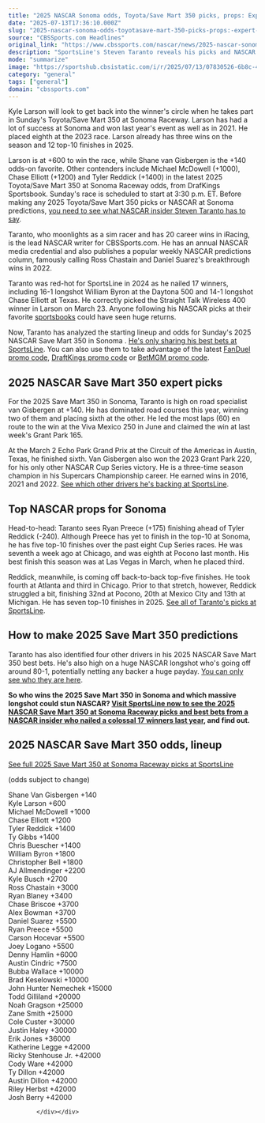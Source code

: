 ```yaml
---
title: "2025 NASCAR Sonoma odds, Toyota/Save Mart 350 picks, props: Expert who nailed 17 winners likes 80-1 longshot"
date: "2025-07-13T17:36:10.000Z"
slug: "2025-nascar-sonoma-odds-toyotasave-mart-350-picks-props:-expert-who-nailed-17-winners-likes-80-1-longshot"
source: "CBSSports.com Headlines"
original_link: "https://www.cbssports.com/nascar/news/2025-nascar-sonoma-odds-toyota-save-mart-350-picks-props-expert-who-nailed-17-winners-likes-80-1-longshot/"
description: "SportsLine's Steven Taranto reveals his picks and NASCAR props for 2025 Save Mart 350 at Sonoma Raceway, where Shane van Gisbergen, Kyle Larson and Michael McDowell are favorites"
mode: "summarize"
image: "https://sportshub.cbsistatic.com/i/r/2025/07/13/07830526-6b8c-4cd7-a5ac-1e118938d571/thumbnail/1200x675/b8bf806259cf1ae9bbd168ac7079aaf3/shane-van-gisbergen-imagn.jpg"
category: "general"
tags: ["general"]
domain: "cbssports.com"
---
```

<div id="readability-page-1" class="page"><div>
        
        
        
                
        
<p>Kyle Larson will look to get back into the winner's circle when he takes part in Sunday's Toyota/Save Mart 350 at Sonoma Raceway. Larson has had a lot of success at Sonoma and won last year's event as well as in 2021. He placed eighth at the 2023 race. Larson already has three wins on the season and 12 top-10 finishes in 2025.</p><p>Larson is at +600 to win the race, while Shane van Gisbergen is the +140 odds-on favorite. Other contenders include Michael McDowell (+1000), Chase Elliott (+1200) and Tyler Reddick (+1400) in the latest 2025 Toyota/Save Mart 350 at Sonoma Raceway odds, from DrafKings Sportsbook. Sunday's race is scheduled to start at 3:30 p.m. ET. Before making any 2025 Toyota/Save Mart 350 picks or NASCAR at Sonoma predictions,&nbsp;<a href="https://www.sportsline.com/insiders/2025-save-mart-350-odds-nascar-picks-best-bets-for-the-sonoma-raceway-road-course-race-from-proven-racing-expert/#ttag=07132025_agg_cbssports_picks_motorsports_nascar_Taranto_SaveMart350Sonoma">you need to see what NASCAR insider Steven Taranto has to say</a>.</p><p>Taranto, who moonlights as a sim racer and has 20 career wins in iRacing, is the lead NASCAR writer for CBSSports.com. He has an annual NASCAR media credential and also publishes a popular weekly NASCAR predictions column, famously calling Ross Chastain and Daniel Suarez's breakthrough wins in 2022.</p><p>Taranto was red-hot for SportsLine in 2024 as he nailed 17 winners, including 16-1 longshot William Byron at the Daytona 500 and 14-1 longshot Chase Elliott at Texas. He correctly picked the Straight Talk Wireless 400 winner in Larson on March 23. Anyone following his NASCAR picks at their favorite&nbsp;<span><a href="https://www.cbssports.com/betting/news/best-betting-apps/" target="_blank">sportsbooks</a></span>&nbsp;could have seen huge returns.</p><p>Now, Taranto has analyzed the starting lineup and odds for Sunday's 2025 NASCAR Save Mart 350 in Sonoma    .     <a href="https://www.sportsline.com/insiders/2025-save-mart-350-odds-nascar-picks-best-bets-for-the-sonoma-raceway-road-course-race-from-proven-racing-expert/#ttag=07132025_agg_cbssports_picks_motorsports_nascar_Taranto_SaveMart350Sonoma">He's only sharing his best bets at SportsLine</a>. You can also use them to take advantage of the latest&nbsp;<span><a href="https://www.cbssports.com/betting/news/fanduel-promo-code/" target="_blank">FanDuel promo code</a></span>,&nbsp;<span><a href="https://www.cbssports.com/betting/news/draftkings-promo-code/" target="_blank">DraftKings promo code</a></span>&nbsp;or&nbsp;<span><a href="https://www.cbssports.com/betting/news/betmgm-promo-code/" target="_blank">BetMGM promo code</a></span>.</p><h2>2025 NASCAR Save Mart 350 expert picks</h2><p>For the 2025 Save Mart 350 in Sonoma, Taranto is high on road specialist van Gisbergen at +140. He has dominated road courses this year, winning two of them and placing sixth at the other. He led the most laps (60) en route to the win at the Viva Mexico 250 in June and claimed the win at last week's Grant Park 165.</p><p>At the March 2 Echo Park Grand Prix at the Circuit of the Americas in Austin, Texas, he finished sixth. Van Gisbergen also won the 2023 Grant Park 220, for his only other NASCAR Cup Series victory. He is a three-time season champion in his Supercars Championship career. He earned wins in 2016, 2021 and 2022.&nbsp;<a href="https://www.sportsline.com/insiders/2025-save-mart-350-odds-nascar-picks-best-bets-for-the-sonoma-raceway-road-course-race-from-proven-racing-expert/#ttag=07132025_agg_cbssports_picks_motorsports_nascar_Taranto_SaveMart350Sonoma" target="_blank">See which other drivers he's backing at SportsLine</a>.</p><h2>Top NASCAR props for Sonoma</h2><p>Head-to-head: Taranto sees Ryan Preece (+175) finishing ahead of Tyler Reddick (-240). Although Preece has yet to finish in the top-10 at Sonoma, he has five top-10 finishes over the past eight Cup Series races. He was seventh a week ago at Chicago, and was eighth at Pocono last month. His best finish this season was at Las Vegas in March, when he placed third.</p><p>Reddick, meanwhile, is coming off back-to-back top-five finishes. He took fourth at Atlanta and third in Chicago. Prior to that stretch, however, Reddick struggled a bit, finishing 32nd at Pocono, 20th at Mexico City and 13th at Michigan. He has seven top-10 finishes in 2025.&nbsp;<a href="https://www.sportsline.com/insiders/2025-save-mart-350-odds-nascar-picks-best-bets-for-the-sonoma-raceway-road-course-race-from-proven-racing-expert/#ttag=07132025_agg_cbssports_picks_motorsports_nascar_Taranto_SaveMart350Sonoma" target="_blank">See all of Taranto's picks at SportsLine</a>.&nbsp;</p><h2>How to make 2025 Save Mart 350 predictions</h2><p>Taranto has also identified four other drivers in his 2025 NASCAR Save Mart 350 best bets. He's also high on a huge NASCAR longshot who's going off around 80-1, potentially netting any backer a huge payday.     <a href="https://www.sportsline.com/insiders/2025-save-mart-350-odds-nascar-picks-best-bets-for-the-sonoma-raceway-road-course-race-from-proven-racing-expert/#ttag=07132025_agg_cbssports_picks_motorsports_nascar_Taranto_SaveMart350Sonoma">You can only see who they are here</a>.</p><p><strong>So who wins the 2025 Save Mart 350 in Sonoma and which massive longshot could stun NASCAR?&nbsp;<a href="https://www.sportsline.com/insiders/2025-save-mart-350-odds-nascar-picks-best-bets-for-the-sonoma-raceway-road-course-race-from-proven-racing-expert/#ttag=07132025_agg_cbssports_picks_motorsports_nascar_Taranto_SaveMart350Sonoma">Visit SportsLine now to see the 2025 NASCAR Save Mart 350 at Sonoma Raceway picks and best bets from a NASCAR insider who nailed a colossal 17 winners last year</a>, and find out.</strong></p><h2>2025 NASCAR Save Mart 350 odds, lineup</h2><p><a href="https://www.sportsline.com/insiders/2025-save-mart-350-odds-nascar-picks-best-bets-for-the-sonoma-raceway-road-course-race-from-proven-racing-expert/#ttag=07132025_agg_cbssports_picks_motorsports_nascar_Taranto_SaveMart350Sonoma">See full 2025 Save Mart 350 at Sonoma Raceway picks at SportsLine</a></p><p>(odds subject to change)</p><p>Shane Van Gisbergen +140<br>Kyle Larson +600<br>Michael McDowell +1000<br>Chase Elliott +1200<br>Tyler Reddick +1400<br>Ty Gibbs +1400<br>Chris Buescher +1400<br>William Byron +1800<br>Christopher Bell +1800<br>AJ Allmendinger +2200<br>Kyle Busch +2700<br>Ross Chastain +3000<br>Ryan Blaney +3400<br>Chase Briscoe +3700<br>Alex Bowman +3700<br>Daniel Suarez +5500<br>Ryan Preece +5500<br>Carson Hocevar +5500<br>Joey Logano +5500<br>Denny Hamlin +6000<br>Austin Cindric +7500<br>Bubba Wallace +10000<br>Brad Keselowski +10000<br>John Hunter Nemechek +15000<br>Todd Gilliland +20000<br>Noah Gragson +25000<br>Zane Smith +25000<br>Cole Custer +30000<br>Justin Haley +30000<br>Erik Jones +36000<br>Katherine Legge +42000<br>Ricky Stenhouse Jr. +42000<br>Cody Ware +42000<br>Ty Dillon +42000<br>Austin Dillon +42000<br>Riley Herbst +42000<br>Josh Berry +42000</p>


        
            </div></div>
